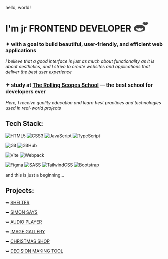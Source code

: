 hello, world!
# I'm jr FRONTEND DEVELOPER  <img src="assets/girl.svg" width="50" height="30" alt="girl">

### ✦ with a goal to build beautiful, user-friendly, and efficient web applications

*I believe that a good interface is just as much about functionality as it is about aesthetics, and I strive to create websites and applications that deliver the best user experience*

### ✦ study at [The Rolling Scopes School](https://rs.school/) — the best school for developers ever 

*Here, I receive quality education and learn best practices and technologies used in real-world projects*

## Tech Stack:
![HTML5](https://img.shields.io/badge/html5-%23E34F26.svg?style=for-the-badge&logo=html5&logoColor=white) 
![CSS3](https://img.shields.io/badge/css3-%231572B6.svg?style=for-the-badge&logo=css3&logoColor=white) 
![JavaScript](https://img.shields.io/badge/javascript-%23323330.svg?style=for-the-badge&logo=javascript&logoColor=%23F7DF1E) 
![TypeScript](https://img.shields.io/badge/typescript-%23007ACC.svg?style=for-the-badge&logo=typescript&logoColor=white) 

![Git](https://img.shields.io/badge/git-%23F05033.svg?style=for-the-badge&logo=git&logoColor=white) 
![GitHub](https://img.shields.io/badge/github-%23121011.svg?style=for-the-badge&logo=github&logoColor=white) 

![Vite](https://img.shields.io/badge/vite-%23646CFF.svg?style=for-the-badge&logo=vite&logoColor=white) 
![Webpack](https://img.shields.io/badge/webpack-%238DD6F9.svg?style=for-the-badge&logo=webpack&logoColor=black) 

![Figma](https://img.shields.io/badge/figma-%23F24E1E.svg?style=for-the-badge&logo=figma&logoColor=white) 
![SASS](https://img.shields.io/badge/SASS-hotpink.svg?style=for-the-badge&logo=SASS&logoColor=white) 
![TailwindCSS](https://img.shields.io/badge/tailwindcss-%2338B2AC.svg?style=for-the-badge&logo=tailwind-css&logoColor=white) 
![Bootstrap](https://img.shields.io/badge/bootstrap-%238511FA.svg?style=for-the-badge&logo=bootstrap&logoColor=white)

and this is just a beginning...

## Projects:

➥ [SHELTER](https://rolling-scopes-school.github.io/l-liubou-JSFEPRESCHOOL2024Q2/shelter/pages/main/index.html)

➥ [SIMON SAYS](https://rolling-scopes-school.github.io/l-liubou-JSFE2024Q4/simon-says/)

➥ [AUDIO PLAYER](https://rolling-scopes-school.github.io/l-liubou-JSFEPRESCHOOL2024Q2/audio-player/)

➥ [IMAGE GALLERY](https://rolling-scopes-school.github.io/l-liubou-JSFEPRESCHOOL2024Q2/image-gallery/)

➥ [CHRISTMAS SHOP](https://rolling-scopes-school.github.io/l-liubou-JSFE2024Q4/christmas-shop/)

➥ [DECISION MAKING TOOL](https://rolling-scopes-school.github.io/l-liubou-JSFE2024Q4/decision-making-tool/#/)




